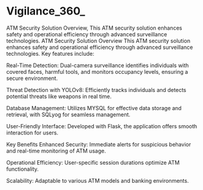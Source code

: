 # Vigilance_360_
ATM Security Solution Overview, This ATM security solution enhances safety and operational efficiency through advanced surveillance technologies.
ATM Security Solution Overview
This ATM security solution enhances safety and operational efficiency through advanced surveillance technologies. Key features include:

Real-Time Detection: Dual-camera surveillance identifies individuals with covered faces, harmful tools, and monitors occupancy levels, ensuring a secure environment.

Threat Detection with YOLOv8: Efficiently tracks individuals and detects potential threats like weapons in real time.

Database Management: Utilizes MYSQL for effective data storage and retrieval, with SQLyog for seamless management.

User-Friendly Interface: Developed with Flask, the application offers smooth interaction for users.

Key Benefits
Enhanced Security: Immediate alerts for suspicious behavior and real-time monitoring of ATM usage.

Operational Efficiency: User-specific session durations optimize ATM functionality.

Scalability: Adaptable to various ATM models and banking environments.

